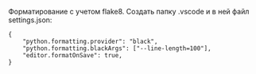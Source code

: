 Форматирование с учетом flake8. Создать папку .vscode и в ней файл settings.json:
```
{
    "python.formatting.provider": "black",
    "python.formatting.blackArgs": ["--line-length=100"],
    "editor.formatOnSave": true,
}
